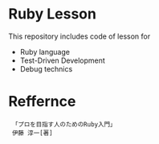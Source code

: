 # Ruby Lesson

This repository includes code of lesson for 

* Ruby language
* Test-Driven Development
* Debug technics


# Reffernce

```
 「プロを目指す人のためのRuby入門」
 伊藤 淳一[著]
 ```
